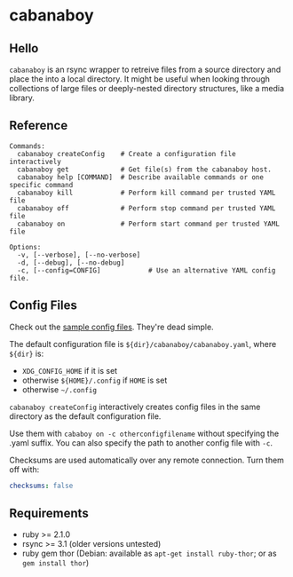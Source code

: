 cabanaboy
===================

Hello
-------------

`cabanaboy` is an rsync wrapper to retreive files from a source directory and place the into a local directory. It might be useful when looking through collections of large files or deeply-nested directory structures, like a media library. 



Reference
------------------
```
Commands:
  cabanaboy createConfig    # Create a configuration file interactively
  cabanaboy get             # Get file(s) from the cabanaboy host.
  cabanaboy help [COMMAND]  # Describe available commands or one specific command
  cabanaboy kill            # Perform kill command per trusted YAML file
  cabanaboy off             # Perform stop command per trusted YAML file
  cabanaboy on              # Perform start command per trusted YAML file

Options:
  -v, [--verbose], [--no-verbose]  
  -d, [--debug], [--no-debug]      
  -c, [--config=CONFIG]            # Use an alternative YAML config file.
```

Config Files
-------------
Check out the [sample config files](https://github.com/ypcrts/cabanaboy/tree/master/.config/cabanaboy]). They're dead simple.

The default configuration file is `${dir}/cabanaboy/cabanaboy.yaml`, where `${dir}` is:
 - `XDG_CONFIG_HOME` if it is set
 - otherwise `${HOME}/.config` if `HOME` is set
 - otherwise `~/.config` 

`cabanaboy createConfig` interactively creates config files in the same directory as the default configuration file. 

Use them with `cababoy on -c otherconfigfilename` without specifying the .yaml suffix. You can also specify the path to another config file with `-c`. 

Checksums are used automatically over any remote connection. 
Turn them off with:
```yaml
checksums: false
```

Requirements
--------------
- ruby >= 2.1.0
- rsync >= 3.1 (older versions untested)
- ruby gem thor (Debian: available as `apt-get install ruby-thor`; or as `gem install thor`) 

<!-- vim: set ft=markdown tw=0 ts=2 sw=2 sts=2 fdm=expr et: -->
